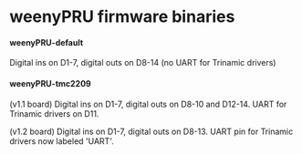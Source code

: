 # weenyPRU firmware binaries

#### weenyPRU-default
Digital ins on D1-7, digital outs on D8-14 (no UART for Trinamic drivers)

#### weenyPRU-tmc2209
(v1.1 board) Digital ins on D1-7, digital outs on D8-10 and D12-14. UART for Trinamic drivers on D11.

(v1.2 board) Digital ins on D1-7, digital outs on D8-13. UART pin for Trinamic drivers now labeled 'UART'.
